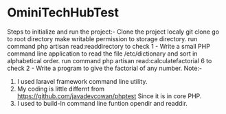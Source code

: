 # OminiTechHubTest

Steps to initialize and run the project:-
Clone the project localy git clone 
go to root directory
make writable permission to storage directory.
run command php artisan read:readdirectory to check 1 - Write a small PHP command line application to read the file /etc/dictionary and sort in alphabetical order.
run command php artisan read:calculatefactorial 6 to check 2 - Write a program to give the factorial of any number. 
Note:- 
1. I used laravel framework command line utility.
2. My coding is little differnt from https://github.com/javadevcowan/phptest
Since it is in core PHP.
3. I used to build-In command line funtion opendir and readdir.

